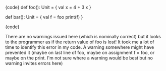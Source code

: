 {code}
def foo(): Unit = {
 val x = 4 + 3
 x 
}

def bar(): Unit = {
 val f = foo
 print(f)
}

{code}

There are no warnings issued here (which is nominally correct) but it looks to the programmer as if the return value of foo is lost! It took me a lot of time to identify this error in my code. A warning somewhere might have prevented it (maybe on last line of foo, maybe on assignment f = foo, or maybe on the print. I'm not sure where a warning would be best but no warning invites errors here)

